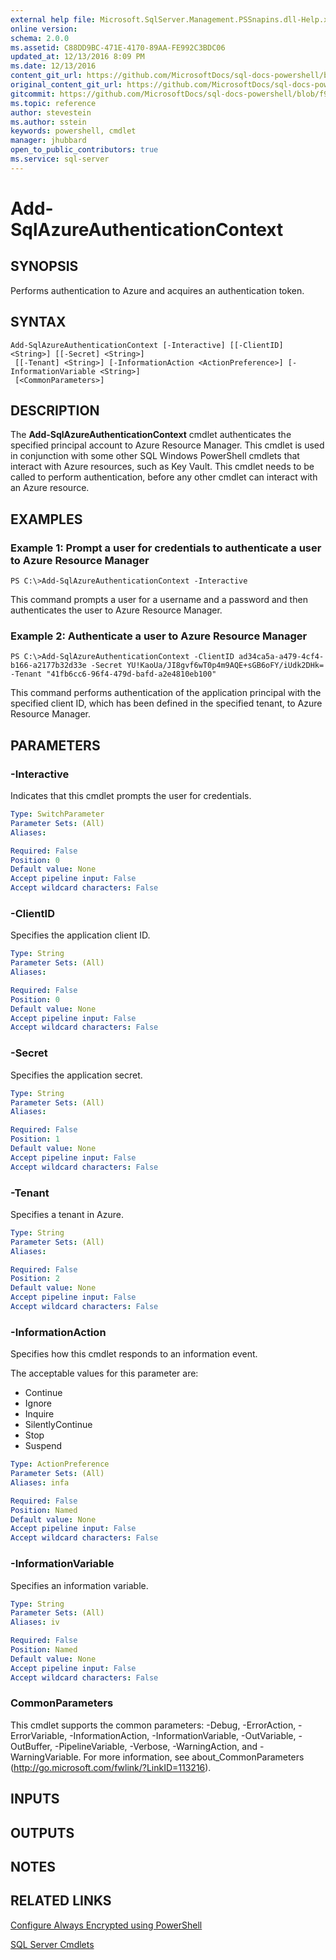 ```yaml
---
external help file: Microsoft.SqlServer.Management.PSSnapins.dll-Help.xml
online version: 
schema: 2.0.0
ms.assetid: C88DD9BC-471E-4170-89AA-FE992C3BDC06
updated_at: 12/13/2016 8:09 PM
ms.date: 12/13/2016
content_git_url: https://github.com/MicrosoftDocs/sql-docs-powershell/blob/live/sqlserver-cmdlets/sqlserver-module/vlatest/Add-SqlAzureAuthenticationContext.md
original_content_git_url: https://github.com/MicrosoftDocs/sql-docs-powershell/blob/live/sqlserver-cmdlets/sqlserver-module/vlatest/Add-SqlAzureAuthenticationContext.md
gitcommit: https://github.com/MicrosoftDocs/sql-docs-powershell/blob/f97823fbeb2d71358573a8e4b5c2c322a3a5c138/sqlserver-cmdlets/sqlserver-module/vlatest/Add-SqlAzureAuthenticationContext.md
ms.topic: reference
author: stevestein
ms.author: sstein
keywords: powershell, cmdlet
manager: jhubbard
open_to_public_contributors: true
ms.service: sql-server
---
```


# Add-SqlAzureAuthenticationContext

## SYNOPSIS
Performs authentication to Azure and acquires an authentication token.

## SYNTAX

```
Add-SqlAzureAuthenticationContext [-Interactive] [[-ClientID] <String>] [[-Secret] <String>]
 [[-Tenant] <String>] [-InformationAction <ActionPreference>] [-InformationVariable <String>]
 [<CommonParameters>]
```

## DESCRIPTION
The **Add-SqlAzureAuthenticationContext** cmdlet authenticates the specified principal account to Azure Resource Manager.
This cmdlet is used in conjunction with some other SQL Windows PowerShell cmdlets that interact with Azure resources, such as Key Vault.
This cmdlet needs to be called to perform authentication, before any other cmdlet can interact with an Azure  resource.

## EXAMPLES

### Example 1: Prompt a user for credentials to authenticate a user to Azure Resource Manager
```
PS C:\>Add-SqlAzureAuthenticationContext -Interactive
```

This command prompts a user for a username and a password and then authenticates the user to Azure Resource Manager.

### Example 2: Authenticate a user to Azure Resource Manager
```
PS C:\>Add-SqlAzureAuthenticationContext -ClientID ad34ca5a-a479-4cf4-b166-a2177b32d33e -Secret YU!KaoUa/JI8gvf6wT0p4m9AQE+sGB6oFY/iUdk2DHk= -Tenant "41fb6cc6-96f4-479d-bafd-a2e4810eb100"
```

This command performs authentication of the application principal with the specified client ID, which has been defined in the specified tenant, to Azure Resource Manager.

## PARAMETERS

### -Interactive
Indicates that this cmdlet prompts the user for credentials.

```yaml
Type: SwitchParameter
Parameter Sets: (All)
Aliases: 

Required: False
Position: 0
Default value: None
Accept pipeline input: False
Accept wildcard characters: False
```

### -ClientID
Specifies the application client ID.

```yaml
Type: String
Parameter Sets: (All)
Aliases: 

Required: False
Position: 0
Default value: None
Accept pipeline input: False
Accept wildcard characters: False
```

### -Secret
Specifies the application secret.

```yaml
Type: String
Parameter Sets: (All)
Aliases: 

Required: False
Position: 1
Default value: None
Accept pipeline input: False
Accept wildcard characters: False
```

### -Tenant
Specifies a tenant in Azure.

```yaml
Type: String
Parameter Sets: (All)
Aliases: 

Required: False
Position: 2
Default value: None
Accept pipeline input: False
Accept wildcard characters: False
```

### -InformationAction
Specifies how this cmdlet responds to an information event.

The acceptable values for this parameter are:

- Continue
- Ignore
- Inquire
- SilentlyContinue
- Stop
- Suspend

```yaml
Type: ActionPreference
Parameter Sets: (All)
Aliases: infa

Required: False
Position: Named
Default value: None
Accept pipeline input: False
Accept wildcard characters: False
```

### -InformationVariable
Specifies an information variable.

```yaml
Type: String
Parameter Sets: (All)
Aliases: iv

Required: False
Position: Named
Default value: None
Accept pipeline input: False
Accept wildcard characters: False
```

### CommonParameters
This cmdlet supports the common parameters: -Debug, -ErrorAction, -ErrorVariable, -InformationAction, -InformationVariable, -OutVariable, -OutBuffer, -PipelineVariable, -Verbose, -WarningAction, and -WarningVariable. For more information, see about_CommonParameters (http://go.microsoft.com/fwlink/?LinkID=113216).

## INPUTS

## OUTPUTS

## NOTES

## RELATED LINKS

[Configure Always Encrypted using PowerShell](https://msdn.microsoft.com/library/mt755926.aspx)

[SQL Server Cmdlets](xref:sqlserver-module/vlatest/SqlServer.md)


